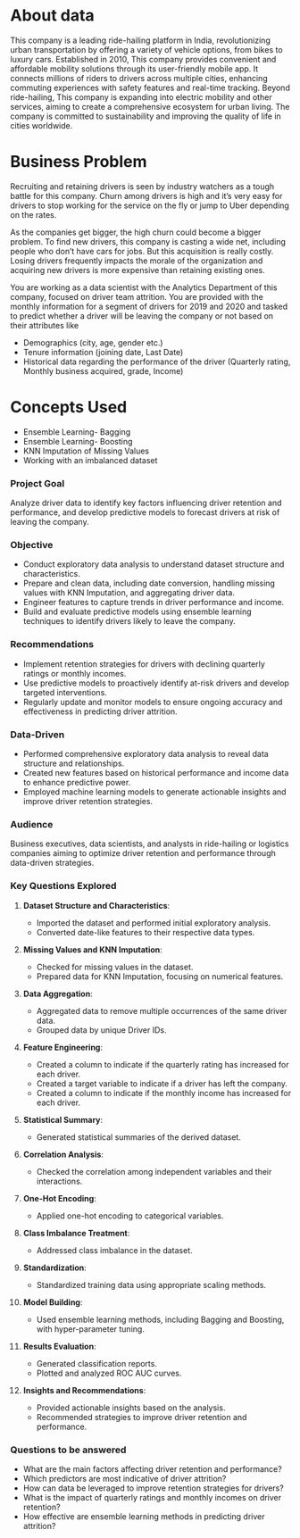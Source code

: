 <h1>About data</h1>

This company is a leading ride-hailing platform in India, revolutionizing urban transportation by offering a variety of vehicle options, from bikes to luxury cars. Established in 2010, This company provides convenient and affordable mobility solutions through its user-friendly mobile app. It connects millions of riders to drivers across multiple cities, enhancing commuting experiences with safety features and real-time tracking. Beyond ride-hailing, This company is expanding into electric mobility and other services, aiming to create a comprehensive ecosystem for urban living. The company is committed to sustainability and improving the quality of life in cities worldwide.

<h1>Business Problem</h1>

Recruiting and retaining drivers is seen by industry watchers as a tough battle for this company. Churn among drivers is high and it’s very easy for drivers to stop working for the service on the fly or jump to Uber depending on the rates.

As the companies get bigger, the high churn could become a bigger problem. To find new drivers, this company is casting a wide net, including people who don’t have cars for jobs. But this acquisition is really costly. Losing drivers frequently impacts the morale of the organization and acquiring new drivers is more expensive than retaining existing ones.

You are working as a data scientist with the Analytics Department of this company, focused on driver team attrition. You are provided with the monthly information for a segment of drivers for 2019 and 2020 and tasked to predict whether a driver will be leaving the company or not based on their attributes like

- Demographics (city, age, gender etc.)
- Tenure information (joining date, Last Date)
- Historical data regarding the performance of the driver (Quarterly rating, Monthly business acquired, grade, Income)

<h1>Concepts Used</h1>

- Ensemble Learning- Bagging
- Ensemble Learning- Boosting
- KNN Imputation of Missing Values
- Working with an imbalanced dataset

### Project Goal

Analyze driver data to identify key factors influencing driver retention and performance, and develop predictive models to forecast drivers at risk of leaving the company.

### Objective

- Conduct exploratory data analysis to understand dataset structure and characteristics.
- Prepare and clean data, including date conversion, handling missing values with KNN Imputation, and aggregating driver data.
- Engineer features to capture trends in driver performance and income.
- Build and evaluate predictive models using ensemble learning techniques to identify drivers likely to leave the company.

### Recommendations

- Implement retention strategies for drivers with declining quarterly ratings or monthly incomes.
- Use predictive models to proactively identify at-risk drivers and develop targeted interventions.
- Regularly update and monitor models to ensure ongoing accuracy and effectiveness in predicting driver attrition.

### Data-Driven

- Performed comprehensive exploratory data analysis to reveal data structure and relationships.
- Created new features based on historical performance and income data to enhance predictive power.
- Employed machine learning models to generate actionable insights and improve driver retention strategies.

### Audience

Business executives, data scientists, and analysts in ride-hailing or logistics companies aiming to optimize driver retention and performance through data-driven strategies.

### Key Questions Explored

1. **Dataset Structure and Characteristics**:

   - Imported the dataset and performed initial exploratory analysis.
   - Converted date-like features to their respective data types.

2. **Missing Values and KNN Imputation**:

   - Checked for missing values in the dataset.
   - Prepared data for KNN Imputation, focusing on numerical features.

3. **Data Aggregation**:

   - Aggregated data to remove multiple occurrences of the same driver data.
   - Grouped data by unique Driver IDs.

4. **Feature Engineering**:

   - Created a column to indicate if the quarterly rating has increased for each driver.
   - Created a target variable to indicate if a driver has left the company.
   - Created a column to indicate if the monthly income has increased for each driver.

5. **Statistical Summary**:

   - Generated statistical summaries of the derived dataset.

6. **Correlation Analysis**:

   - Checked the correlation among independent variables and their interactions.

7. **One-Hot Encoding**:

   - Applied one-hot encoding to categorical variables.

8. **Class Imbalance Treatment**:

   - Addressed class imbalance in the dataset.

9. **Standardization**:

   - Standardized training data using appropriate scaling methods.

10. **Model Building**:

    - Used ensemble learning methods, including Bagging and Boosting, with hyper-parameter tuning.

11. **Results Evaluation**:

    - Generated classification reports.
    - Plotted and analyzed ROC AUC curves.

12. **Insights and Recommendations**:
    - Provided actionable insights based on the analysis.
    - Recommended strategies to improve driver retention and performance.

### Questions to be answered

- What are the main factors affecting driver retention and performance?
- Which predictors are most indicative of driver attrition?
- How can data be leveraged to improve retention strategies for drivers?
- What is the impact of quarterly ratings and monthly incomes on driver retention?
- How effective are ensemble learning methods in predicting driver attrition?
